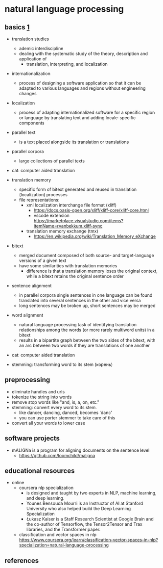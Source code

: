 # natural language processing

## basics [1]

- translation studies
  - ademic interdiscipline 
  - dealing with the systematic study of the theory, description and application of 
    - translation, interpreting, and localization

- internationalization
  - process of designing a software application so that it can be adapted to various 
    languages and regions without engineering changes

- localization
  - process of adapting internationalized software for a specific region or language 
    by translating text and adding locale-specific components

- parallel text
  - is a text placed alongside its translation or translations

- parallel corpora
  - large collections of parallel texts

- cat: computer aided translation

- translation memory
  - specific form of bitext generated and reused in translation (localization) processes
  - file representations: 
    - xml localization interchange file format (xliff)
      - https://docs.oasis-open.org/xliff/xliff-core/xliff-core.html
      - vscode extension https://marketplace.visualstudio.com/items?itemName=rvanbekkum.xliff-sync
    - translation memory exchange (tmx)
      - https://en.wikipedia.org/wiki/Translation_Memory_eXchange

- bitext
  - merged document composed of both source- and target-language versions of a given text
  - have some similarities with translation memories
    - difference is that a translation memory loses the original context, 
      while a bitext retains the original sentence order

- sentence alignment
  - in parallel corpora single sentences in one language can be found translated into several 
    sentences in the other and vice versa
  - long sentences may be broken up, short sentences may be merged

- word alignment
  - natural language processing task of identifying translation relationships among the words 
    (or more rarely multiword units) in a bitext
  - results in a bipartite graph between the two sides of the bitext, 
    with an arc between two words if they are translations of one another

- cat: computer aided translation

- stemming: transforming word to its stem (корень)


## preprocessing

- eliminate handles and urls
- tokenize the string into words
- remove stop words like "and, is, a, on, etc."
- stemming: convert every word to its stem. 
  - like dancer, dancing, danced, becomes 'danc'
  - you can use porter stemmer to take care of this
- convert all your words to lower case


## software projects

- mALIGNa is a program for aligning documents on the sentence level
  - https://github.com/loomchild/maligna


## educational resources

- online
  - coursera nlp specialization
    - is designed and taught by two experts in NLP, machine learning, and deep learning. 
    - Younes Bensouda Mourri is an Instructor of AI at Stanford University who also helped build the Deep Learning Specialization
    - Łukasz Kaiser is a Staff Research Scientist at Google Brain and the co-author of Tensorflow, the Tensor2Tensor and Trax libraries, and the Transformer paper.
  - classification and vector spaces in nlp https://www.coursera.org/learn/classification-vector-spaces-in-nlp?specialization=natural-language-processing


## references

[1]: https://en.wikipedia.org/wiki/Parallel_text
